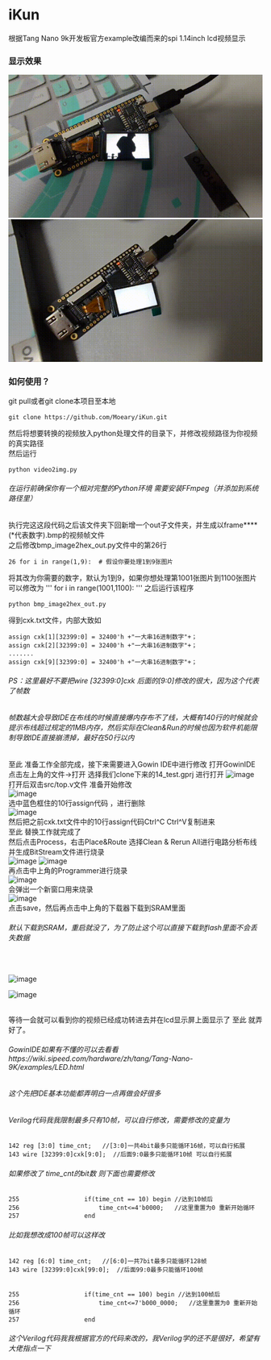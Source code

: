 # iKun 
根据Tang Nano 9k开发板官方example改编而来的spi 1.14inch lcd视频显示
### 显示效果

![image](https://github.com/Moeary/iKun/blob/main/readme%E7%94%A8%E6%96%87%E4%BB%B6/video_2023-10-15_15-57-03%2000_00_00-00_00_30.gif)
![image](https://github.com/Moeary/iKun/blob/main/readme%E7%94%A8%E6%96%87%E4%BB%B6/video_2023-10-15_15-57-19%2000_00_00-00_00_30.gif)

### 如何使用？
git pull或者git clone本项目至本地<br>
```
git clone https://github.com/Moeary/iKun.git
```
然后将想要转换的视频放入python处理文件的目录下，并修改视频路径为你视频的真实路径<br>
然后运行
```
python video2img.py
```
###### 在运行前确保你有一个相对完整的Python环境 需要安装FFmpeg（并添加到系统路径里）
执行完这这段代码之后该文件夹下回新增一个out子文件夹，并生成以frame****(*代表数字).bmp的视频帧文件<br>
之后修改bmp_image2hex_out.py文件中的第26行
```
26 for i in range(1,9):  # 假设你要处理1到9张图片 
```
将其改为你需要的数字，默认为1到9，如果你想处理第1001张图片到1100张图片可以修改为
'''
for i in range(1001,1100): 
'''
之后运行该程序
```
python bmp_image2hex_out.py
```
得到cxk.txt文件，内部大致如
```
assign cxk[1][32399:0] = 32400'h +"一大串16进制数字"+；
assign cxk[2][32399:0] = 32400'h +"一大串16进制数字"+；
.......
assign cxk[9][32399:0] = 32400'h +"一大串16进制数字"+；
```
###### PS：这里最好不要把wire [32399:0]cxk 后面的[9:0]修改的很大，因为这个代表了帧数
###### 帧数越大会导致IDE在布线的时候直接爆内存布不了线，大概有140行的时候就会提示布线超过规定的1MB内存，然后实际在Clean&Run的时候也因为软件机能限制导致IDE直接崩溃掉，最好在50行以内
至此 准备工作全部完成，接下来需要进入Gowin IDE中进行修改
打开GowinIDE 点击左上角的文件->打开 选择我们clone下来的14_test.gprj 进行打开
![image](https://github.com/Moeary/iKun/assets/103913682/96197819-7abe-4cd5-8d3b-0b10f0482523)
<br>
打开后双击src/top.v文件 准备开始修改
<br>
![image](https://github.com/Moeary/iKun/assets/103913682/70af3537-3fb8-47d2-be80-1d075cd41517)
<br>
选中蓝色框住的10行assign代码 ，进行删除<br>
![image](https://github.com/Moeary/iKun/assets/103913682/2597a191-9581-4a3c-8d5a-2b65805f90be)
<br>
然后把之前cxk.txt文件中的10行assign代码Ctrl^C Ctrl^V复制进来<br>
至此 替换工作就完成了<br>
然后点击Process，右击Place&Route 选择Clean & Rerun All进行电路分析布线并生成BitStream文件进行烧录<br>
![image](https://github.com/Moeary/iKun/assets/103913682/920d53a4-8522-416c-9a73-06058de6c904)
![image](https://github.com/Moeary/iKun/assets/103913682/06b6f084-0d2c-4c5b-984c-0dbddcb89940)
<br>
再点击中上角的Programmer进行烧录<br>
![image](https://github.com/Moeary/iKun/assets/103913682/f6a33dcc-d5b5-4d87-acb3-66f10f7cdb9e)
<br>
会弹出一个新窗口用来烧录<br>
![image](https://github.com/Moeary/iKun/assets/103913682/fcfa3f29-dfd8-4347-9fb8-56f51dcb5342)
<br>
点击save，然后再点击中上角的下载器下载到SRAM里面<br>

###### 默认下载到SRAM，重启就没了，为了防止这个可以直接下载到flash里面不会丢失数据
<br>

![image](https://github.com/Moeary/iKun/assets/103913682/330f5b95-72be-4c02-acac-57f850bda07e)
<br>

![image](https://github.com/Moeary/iKun/assets/103913682/6e37c7b1-a6bb-458c-ab27-726f788b06f6)

<br>
等待一会就可以看到你的视频已经成功转进去并在lcd显示屏上面显示了 至此 就弄好了。
<br>

###### GowinIDE如果有不懂的可以去看看https://wiki.sipeed.com/hardware/zh/tang/Tang-Nano-9K/examples/LED.html
###### 这个先把IDE基本功能都弄明白一点再做会好很多
###### Verilog代码我我限制最多只有10帧，可以自行修改，需要修改的变量为
```
142 reg [3:0] time_cnt;   //[3:0]一共4bit最多只能循环16帧，可以自行拓展
143 wire [32399:0]cxk[9:0];  //后面9:0最多只能循环10帧 可以自行拓展
```
###### 如果修改了 time_cnt的bit数 则下面也需要修改
```
255                  if(time_cnt == 10) begin //达到10帧后
256                      time_cnt<=4'b0000;   //这里重置为0 重新开始循环
257                  end
```
###### 比如我想改成100帧可以这样改
```
142 reg [6:0] time_cnt;   //[6:0]一共7bit最多只能循环128帧
143 wire [32399:0]cxk[99:0];  //后面99:0最多只能循环100帧 


255                  if(time_cnt == 100) begin //达到100帧后
256                      time_cnt<=7'b000_0000;   //这里重置为0 重新开始循环
257                  end
```
###### 这个Verilog代码我我根据官方的代码来改的，我Verilog学的还不是很好，希望有大佬指点一下

